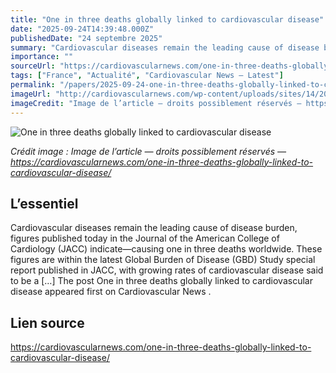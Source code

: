 ```yaml
---
title: "One in three deaths globally linked to cardiovascular disease"
date: "2025-09-24T14:39:48.000Z"
publishedDate: "24 septembre 2025"
summary: "Cardiovascular diseases remain the leading cause of disease burden, figures published today in the Journal of the American College of Cardiology (JACC) indicate—causing one in three deaths worldwide. These figures are within the latest Global Burden of Disease (GBD) Study special report published in JACC, with growing rates of cardiovascular disease said to be a [&#8230;] The post One in three deaths globally linked to cardiovascular disease appeared first on Cardiovascular News ."
importance: ""
sourceUrl: "https://cardiovascularnews.com/one-in-three-deaths-globally-linked-to-cardiovascular-disease/"
tags: ["France", "Actualité", "Cardiovascular News — Latest"]
permalink: "/papers/2025-09-24-one-in-three-deaths-globally-linked-to-cardiovascular-disease"
imageUrl: "http://cardiovascularnews.com/wp-content/uploads/sites/14/2020/06/Generic-heart-image-3.jpg"
imageCredit: "Image de l’article — droits possiblement réservés — https://cardiovascularnews.com/one-in-three-deaths-globally-linked-to-cardiovascular-disease/"
---
```


![One in three deaths globally linked to cardiovascular disease](http://cardiovascularnews.com/wp-content/uploads/sites/14/2020/06/Generic-heart-image-3.jpg)

*Crédit image : Image de l’article — droits possiblement réservés — https://cardiovascularnews.com/one-in-three-deaths-globally-linked-to-cardiovascular-disease/*

## L’essentiel

Cardiovascular diseases remain the leading cause of disease burden, figures published today in the Journal of the American College of Cardiology (JACC) indicate—causing one in three deaths worldwide. These figures are within the latest Global Burden of Disease (GBD) Study special report published in JACC, with growing rates of cardiovascular disease said to be a [&#8230;] The post One in three deaths globally linked to cardiovascular disease appeared first on Cardiovascular News .

## Lien source

https://cardiovascularnews.com/one-in-three-deaths-globally-linked-to-cardiovascular-disease/
